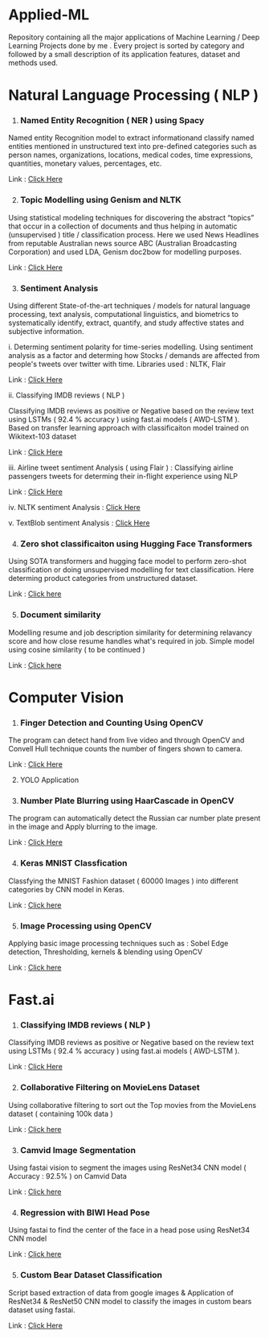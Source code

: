 # Applied-ML
Repository containing all the major applications of Machine Learning / Deep Learning Projects done by me . Every project is sorted by category and followed by a small description of its application features, dataset and methods used.

# Natural Language Processing ( NLP )


 1. ### Named Entity Recognition ( NER ) using Spacy
Named entity Recognition model to extract informationand classify named entities mentioned in unstructured text into pre-defined categories such as person names, organizations, locations, medical codes, time expressions, quantities, monetary values, percentages, etc. 


Link : [Click Here](https://github.com/dudesparsh/Applied-ML/blob/master/NLP_Named_Entity_Recognition.ipynb)

2. ### Topic Modelling using Genism and NLTK
Using statistical modeling techniques for discovering the abstract “topics” that occur in a collection of documents and thus helping in automatic (unsupervised ) title / classification process. Here we used News Headlines from reputable Australian news source ABC (Australian Broadcasting Corporation) and used LDA, Genism doc2bow for modelling purposes. 

Link : [Click Here](https://github.com/dudesparsh/Applied-ML/blob/master/NLP_Topic_Modelling.ipynb)

3. ### Sentiment Analysis

Using different State-of-the-art techniques / models for natural language processing, text analysis, computational linguistics, and biometrics to systematically identify, extract, quantify, and study affective states and subjective information. 

i. Determing sentiment polarity for time-series modelling. Using sentiment analysis as a factor and determing how Stocks / demands are affected from people's tweets over twitter with time. Libraries used : NLTK, Flair

Link : [Click Here](https://github.com/dudesparsh/100-days-of-code/blob/master/main.py)

ii. Classifying IMDB reviews ( NLP )

Classifying IMDB reviews as positive or Negative based on the review text using LSTMs ( 92.4 % accuracy ) using fast.ai models ( AWD-LSTM ). Based on transfer learning approach with classificaiton model trained on Wikitext-103 dataset

Link : [Click Here](https://github.com/dudesparsh/Applied-ML/blob/master/IMDB_NLP.ipynb)

iii. Airline tweet sentiment Analysis ( using Flair ) : Classifying airline passengers tweets for determing their in-flight experience using NLP

Link : [Click Here](https://github.com/dudesparsh/Applied-ML/blob/master/Sentiment_Analysis_using_Flair.ipynb)

iv. NLTK sentiment Analysis :  [Click Here](https://github.com/dudesparsh/100-days-of-code/blob/master/NLTK_Sentiment_Analysis.ipynb)

v. TextBlob sentiment Analysis :  [Click Here](https://github.com/dudesparsh/100-days-of-code/blob/master/TextBlob_Sentiment_Analysis.ipynb)
 


4. ### Zero shot classificaiton using Hugging Face Transformers

Using SOTA transformers and hugging face model to perform zero-shot classification or doing unsupervised modelling for text classification. Here determing product categories from unstructured dataset.

Link : [Click here](https://github.com/dudesparsh/Applied-ML/blob/master/Product_categories_from_unstructured_dataset.ipynb)

5. ### Document similarity

Modelling resume and job description similarity for determining relavancy score and how close resume handles what's required in job. Simple model using cosine similarity ( to be continued )

Link : [Click here](https://github.com/dudesparsh/Applied-ML/blob/master/Resume_Scorer.ipynb)


# Computer Vision

 1. ### Finger Detection and Counting Using OpenCV
The program can detect hand from live video and through OpenCV and Convell Hull technique counts the number of fingers shown to camera.

Link : [Click Here](https://github.com/dudesparsh/Applied-ML/blob/master/Finger_Count.ipynb)

2. YOLO Application
3. ### Number Plate Blurring using HaarCascade in OpenCV
The program can automatically detect the Russian car number plate present in the image and Apply blurring to the image.

Link : [Click Here](https://github.com/dudesparsh/Applied-ML/blob/master/Number_Plate_Blurring_using_HaarCascade_%28OpenCV%29.ipynb)

4. ### Keras MNIST Classfication
Classfying the MNIST Fashion dataset ( 60000 Images ) into different categories by CNN model in Keras.

Link : [Click here](https://github.com/dudesparsh/100-days-of-code/blob/master/Keras%20Fashion%20MNIST%20Image%20Classification.ipynb)


5. ### Image Processing using OpenCV
Applying basic image processing techniques such as : Sobel Edge detection, Thresholding, kernels & blending using OpenCV

Link : [Click here](https://github.com/dudesparsh/100-days-of-code/blob/master/07_Image_Processing_Assessment.ipynb)

# Fast.ai
1. ### Classifying IMDB reviews ( NLP )
Classifying IMDB reviews as positive or Negative based on the review text using LSTMs ( 92.4 % accuracy ) using fast.ai models ( AWD-LSTM ).

Link : [Click Here](https://github.com/dudesparsh/Applied-ML/blob/master/IMDB_NLP.ipynb)

2.  ### Collaborative Filtering on MovieLens Dataset
Using collaborative filtering to sort out the Top movies from the MovieLens dataset ( containing 100k data )

Link : [Click here](https://github.com/dudesparsh/Applied-ML/blob/master/Movielens_Collaborative_Filtering.ipynb)

3. ### Camvid Image Segmentation
Using fastai vision to segment the images using ResNet34 CNN model ( Accuracy : 92.5% ) on Camvid Data

Link : [Click here](https://github.com/dudesparsh/Applied-ML/blob/master/Camvid.ipynb)

4. ### Regression with BIWI Head Pose
Using fastai to find the center of the face in a head pose using ResNet34 CNN model

Link : [Click here](https://github.com/dudesparsh/Applied-ML/blob/master/Regression_with_BIWI_head_pose.ipynb)

5. ### Custom Bear Dataset Classification
Script based extraction of data from google images & Application of ResNet34 & ResNet50 CNN model to classify the images in custom bears dataset using fastai.

Link : [Click Here](https://github.com/dudesparsh/Applied-ML/blob/master/Custom%20dataset%20Classification.ipynb)
